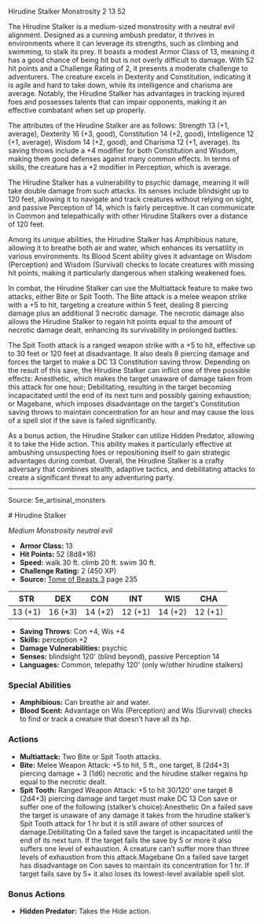 <MonsterName/>Hirudine Stalker</MonsterName>
<CreatureType/>Monstrosity</CreatureType>
<CR/>2</CR>
<AC/>13</AC>
<HP/>52</HP>
<summary>The Hirudine Stalker is a medium-sized monstrosity with a neutral evil alignment. Designed as a cunning ambush predator, it thrives in environments where it can leverage its strengths, such as climbing and swimming, to stalk its prey. It boasts a modest Armor Class of 13, meaning it has a good chance of being hit but is not overly difficult to damage. With 52 hit points and a Challenge Rating of 2, it presents a moderate challenge to adventurers. The creature excels in Dexterity and Constitution, indicating it is agile and hard to take down, while its intelligence and charisma are average. Notably, the Hirudine Stalker has advantages in tracking injured foes and possesses talents that can impair opponents, making it an effective combatant when set up properly.</summary>

<detail>

The attributes of the Hirudine Stalker are as follows: Strength 13 (+1, average), Dexterity 16 (+3, good), Constitution 14 (+2, good), Intelligence 12 (+1, average), Wisdom 14 (+2, good), and Charisma 12 (+1, average). Its saving throws include a +4 modifier for both Constitution and Wisdom, making them good defenses against many common effects. In terms of skills, the creature has a +2 modifier in Perception, which is average.

The Hirudine Stalker has a vulnerability to psychic damage, meaning it will take double damage from such attacks. Its senses include blindsight up to 120 feet, allowing it to navigate and track creatures without relying on sight, and passive Perception of 14, which is fairly perceptive. It can communicate in Common and telepathically with other Hirudine Stalkers over a distance of 120 feet.

Among its unique abilities, the Hirudine Stalker has Amphibious nature, allowing it to breathe both air and water, which enhances its versatility in various environments. Its Blood Scent ability gives it advantage on Wisdom (Perception) and Wisdom (Survival) checks to locate creatures with missing hit points, making it particularly dangerous when stalking weakened foes.

In combat, the Hirudine Stalker can use the Multiattack feature to make two attacks, either Bite or Spit Tooth. The Bite attack is a melee weapon strike with a +5 to hit, targeting a creature within 5 feet, dealing 8 piercing damage plus an additional 3 necrotic damage. The necrotic damage also allows the Hirudine Stalker to regain hit points equal to the amount of necrotic damage dealt, enhancing its survivability in prolonged battles.

The Spit Tooth attack is a ranged weapon strike with a +5 to hit, effective up to 30 feet or 120 feet at disadvantage. It also deals 8 piercing damage and forces the target to make a DC 13 Constitution saving throw. Depending on the result of this save, the Hirudine Stalker can inflict one of three possible effects: Anesthetic, which makes the target unaware of damage taken from this attack for one hour; Debilitating, resulting in the target becoming incapacitated until the end of its next turn and possibly gaining exhaustion; or Magebane, which imposes disadvantage on the target's Constitution saving throws to maintain concentration for an hour and may cause the loss of a spell slot if the save is failed significantly.

As a bonus action, the Hirudine Stalker can utilize Hidden Predator, allowing it to take the Hide action. This ability makes it particularly effective at ambushing unsuspecting foes or repositioning itself to gain strategic advantages during combat. Overall, the Hirudine Stalker is a crafty adversary that combines stealth, adaptive tactics, and debilitating attacks to create a significant threat to any adventuring party.</detail>



---

Source: 5e_artisinal_monsters

<statblock>
# Hirudine Stalker

*Medium* *Monstrosity* *neutral evil*

- **Armor Class:** 13
- **Hit Points:** 52 (8d8+16)
- **Speed:** walk 30 ft. climb 20 ft. swim 30 ft.
- **Challenge Rating:** 2 (450 XP)
- **Source:** [Tome of Beasts 3](https://koboldpress.com/kpstore/product/tome-of-beasts-3-for-5th-edition/) page 235

| STR | DEX | CON | INT | WIS | CHA |
| --- | --- | --- | --- | --- | --- |
| 13 (+1) | 16 (+3) | 14 (+2) | 12 (+1) | 14 (+2) | 12 (+1) |

- **Saving Throws**: Con +4, Wis +4
- **Skills:** perception +2
- **Damage Vulnerabilities:** psychic
- **Senses:** blindsight 120' (blind beyond), passive Perception 14
- **Languages:** Common, telepathy 120' (only w/other hirudine stalkers)

### Special Abilities

- **Amphibious:** Can breathe air and water.
- **Blood Scent:** Advantage on Wis (Perception) and Wis (Survival) checks to find or track a creature that doesn’t have all its hp.

### Actions

- **Multiattack:** Two Bite or Spit Tooth attacks.
- **Bite:** Melee Weapon Attack: +5 to hit, 5 ft., one target, 8 (2d4+3) piercing damage + 3 (1d6) necrotic and the hirudine stalker regains hp equal to the necrotic dealt.
- **Spit Tooth:** Ranged Weapon Attack: +5 to hit 30/120' one target 8 (2d4+3) piercing damage and target must make DC 13 Con save or suffer one of the following (stalker’s choice):Anesthetic On a failed save the target is unaware of any damage it takes from the hirudine stalker’s Spit Tooth attack for 1 hr but it is still aware of other sources of damage.Debilitating On a failed save the target is incapacitated until the end of its next turn. If the target fails the save by 5 or more it also suffers one level of exhaustion. A creature can’t suffer more than three levels of exhaustion from this attack.Magebane On a failed save target has disadvantage on Con saves to maintain its concentration for 1 hr. If target fails save by 5+ it also loses its lowest-level available spell slot.

### Bonus Actions

- **Hidden Predator:** Takes the Hide action.


</statblock>


